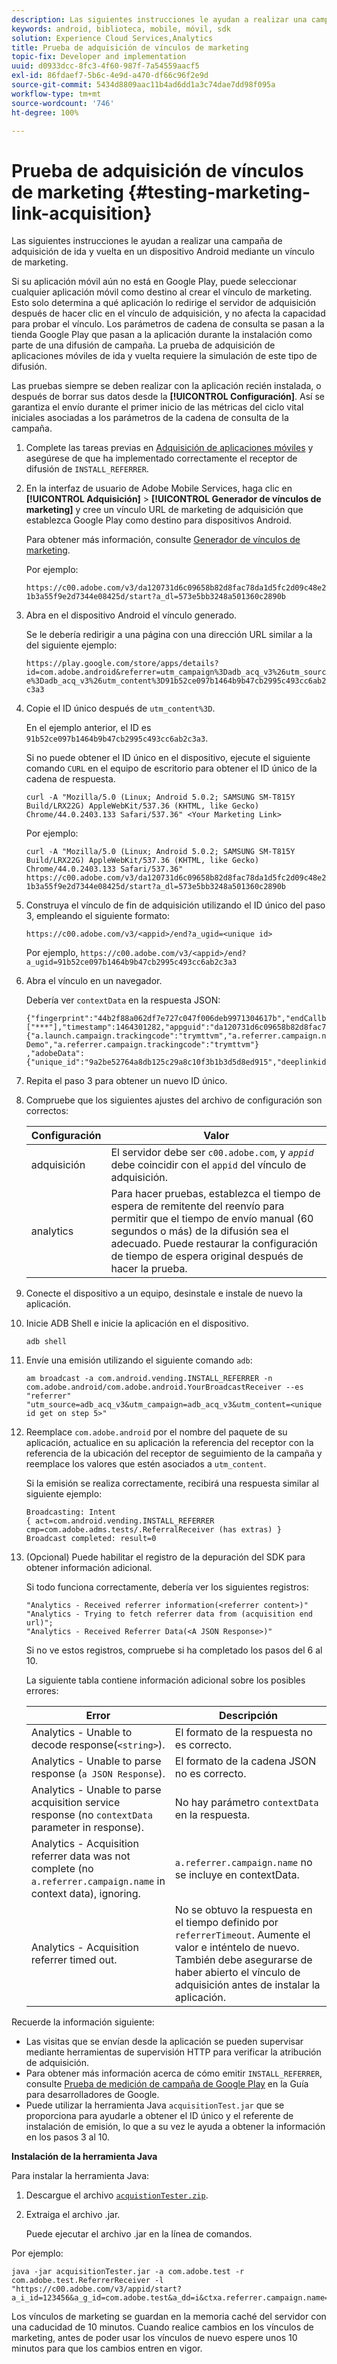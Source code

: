 ```yaml
---
description: Las siguientes instrucciones le ayudan a realizar una campaña de adquisición de ida y vuelta en un dispositivo Android mediante un vínculo de marketing.
keywords: android, biblioteca, mobile, móvil, sdk
solution: Experience Cloud Services,Analytics
title: Prueba de adquisición de vínculos de marketing
topic-fix: Developer and implementation
uuid: d0933dcc-8fc3-4f60-987f-7a54559aacf5
exl-id: 86fdaef7-5b6c-4e9d-a470-df66c96f2e9d
source-git-commit: 5434d8809aac11b4ad6dd1a3c74dae7dd98f095a
workflow-type: tm+mt
source-wordcount: '746'
ht-degree: 100%

---
```


# Prueba de adquisición de vínculos de marketing {#testing-marketing-link-acquisition}

Las siguientes instrucciones le ayudan a realizar una campaña de adquisición de ida y vuelta en un dispositivo Android mediante un vínculo de marketing.

Si su aplicación móvil aún no está en Google Play, puede seleccionar cualquier aplicación móvil como destino al crear el vínculo de marketing. Esto solo determina a qué aplicación lo redirige el servidor de adquisición después de hacer clic en el vínculo de adquisición, y no afecta la capacidad para probar el vínculo. Los parámetros de cadena de consulta se pasan a la tienda Google Play que pasan a la aplicación durante la instalación como parte de una difusión de campaña. La prueba de adquisición de aplicaciones móviles de ida y vuelta requiere la simulación de este tipo de difusión.

Las pruebas siempre se deben realizar con la aplicación recién instalada, o después de borrar sus datos desde la **[!UICONTROL Configuración]**. Así se garantiza el envío durante el primer inicio de las métricas del ciclo vital iniciales asociadas a los parámetros de la cadena de consulta de la campaña.

1. Complete las tareas previas en [Adquisición de aplicaciones móviles](/help/android/acquisition-main/acquisition.md) y asegúrese de que ha implementado correctamente el receptor de difusión de `INSTALL_REFERRER`.
1. En la interfaz de usuario de Adobe Mobile Services, haga clic en **[!UICONTROL Adquisición]** > **[!UICONTROL Generador de vínculos de marketing]** y cree un vínculo URL de marketing de adquisición que establezca Google Play como destino para dispositivos Android.

   Para obtener más información, consulte [Generador de vínculos de marketing](/help/using/acquisition-main/c-marketing-links-builder/c-marketing-links-builder.md).

   Por ejemplo:

   `https://c00.adobe.com/v3/da120731d6c09658b82d8fac78da1d5fc2d09c48e21b3a55f9e2d7344e08425d/start?a_dl=573e5bb3248a501360c2890b`

1. Abra en el dispositivo Android el vínculo generado.

   Se le debería redirigir a una página con una dirección URL similar a la del siguiente ejemplo:

   `https://play.google.com/store/apps/details?id=com.adobe.android&referrer=utm_campaign%3Dadb_acq_v3%26utm_source%3Dadb_acq_v3%26utm_content%3D91b52ce097b1464b9b47cb2995c493cc6ab2c3a3`

1. Copie el ID único después de `utm_content%3D`.

   En el ejemplo anterior, el ID es `91b52ce097b1464b9b47cb2995c493cc6ab2c3a3`.

   Si no puede obtener el ID único en el dispositivo, ejecute el siguiente comando `CURL` en el equipo de escritorio para obtener el ID único de la cadena de respuesta.

   `curl -A "Mozilla/5.0 (Linux; Android 5.0.2; SAMSUNG SM-T815Y Build/LRX22G) AppleWebKit/537.36 (KHTML, like Gecko) Chrome/44.0.2403.133 Safari/537.36" <Your Marketing Link>`

   Por ejemplo:

   `curl -A "Mozilla/5.0 (Linux; Android 5.0.2; SAMSUNG SM-T815Y Build/LRX22G) AppleWebKit/537.36 (KHTML, like Gecko) Chrome/44.0.2403.133 Safari/537.36" https://c00.adobe.com/v3/da120731d6c09658b82d8fac78da1d5fc2d09c48e21b3a55f9e2d7344e08425d/start?a_dl=573e5bb3248a501360c2890b`

1. Construya el vínculo de fin de adquisición utilizando el ID único del paso 3, empleando el siguiente formato:

   `https://c00.adobe.com/v3/<appid>/end?a_ugid=<unique id>`

   Por ejemplo, `https://c00.adobe.com/v3/<appid>/end?a_ugid=91b52ce097b1464b9b47cb2995c493cc6ab2c3a3`

1. Abra el vínculo en un navegador.

   Debería ver `contextData` en la respuesta JSON:

   ```
   {"fingerprint":"44b2f88a062df7e727c047f006deb9971304617b","endCallbacks":["***"],"timestamp":1464301282,"appguid":"da120731d6c09658b82d8fac78da1d5fc2d09c48e21b3a55f9e2d7344e08425d","contextData": 
   {"a.launch.campaign.trackingcode":"trymttvm","a.referrer.campaign.name":"Android Demo","a.referrer.campaign.trackingcode":"trymttvm"} 
   ,"adobeData":{"unique_id":"9a2be52764a8db125c29a8c10f3b1b3d5d8ed915","deeplinkid":"57476c26072932ec6d3a470b"}}.
   ```

1. Repita el paso 3 para obtener un nuevo ID único.
1. Compruebe que los siguientes ajustes del archivo de configuración son correctos:

   | Configuración | Valor |
   |--- |--- |
   | adquisición | El servidor debe ser `c00.adobe.com`, y *`appid`*  debe coincidir con el `appid` del vínculo de adquisición. |
   | analytics | Para hacer pruebas, establezca el tiempo de espera de remitente del reenvío para permitir que el tiempo de envío manual (60 segundos o más) de la difusión sea el adecuado. Puede restaurar la configuración de tiempo de espera original después de hacer la prueba. |

1. Conecte el dispositivo a un equipo, desinstale e instale de nuevo la aplicación.
1. Inicie ADB Shell e inicie la aplicación en el dispositivo.

   ```
   adb shell
   ```

1. Envíe una emisión utilizando el siguiente comando `adb`:

   ```
   am broadcast -a com.android.vending.INSTALL_REFERRER -n com.adobe.android/com.adobe.android.YourBroadcastReceiver --es "referrer" "utm_source=adb_acq_v3&utm_campaign=adb_acq_v3&utm_content=<unique id get on step 5>"
   ```

1. Reemplace `com.adobe.android` por el nombre del paquete de su aplicación, actualice en su aplicación la referencia del receptor con la referencia de la ubicación del receptor de seguimiento de la campaña y reemplace los valores que estén asociados a `utm_content`.

   Si la emisión se realiza correctamente, recibirá una respuesta similar al siguiente ejemplo:

   ```
   Broadcasting: Intent 
   { act=com.android.vending.INSTALL_REFERRER cmp=com.adobe.adms.tests/.ReferralReceiver (has extras) } 
   Broadcast completed: result=0 
   ```

1. (Opcional) Puede habilitar el registro de la depuración del SDK para obtener información adicional.

   Si todo funciona correctamente, debería ver los siguientes registros:

   ```
   "Analytics - Received referrer information(<referrer content>)" 
   "Analytics - Trying to fetch referrer data from (acquisition end url)"; 
   "Analytics - Received Referrer Data(<A JSON Response>)"
   ```

   Si no ve estos registros, compruebe si ha completado los pasos del 6 al 10.

   La siguiente tabla contiene información adicional sobre los posibles errores:

   | Error | Descripción |
   |--- |--- |
   | Analytics - Unable to decode response(`<string>`). | El formato de la respuesta no es correcto. |
   | Analytics - Unable to parse response (`a JSON Response`). | El formato de la cadena JSON no es correcto. |
   | Analytics - Unable to parse acquisition service response (no `contextData` parameter in response). | No hay parámetro `contextData` en la respuesta. |
   | Analytics - Acquisition referrer data was not complete (no `a.referrer.campaign.name` in context data), ignoring. | `a.referrer.campaign.name` no se incluye en contextData. |
   | Analytics - Acquisition referrer timed out. | No se obtuvo la respuesta en el tiempo definido por `referrerTimeout`. Aumente el valor e inténtelo de nuevo.  También debe asegurarse de haber abierto el vínculo de adquisición antes de instalar la aplicación. |

Recuerde la información siguiente:

* Las visitas que se envían desde la aplicación se pueden supervisar mediante herramientas de supervisión HTTP para verificar la atribución de adquisición.
* Para obtener más información acerca de cómo emitir `INSTALL_REFERRER`, consulte [Prueba de medición de campaña de Google Play](https://developers.google.com/analytics/solutions/testing-play-campaigns) en la Guía para desarrolladores de Google.
* Puede utilizar la herramienta Java `acquisitionTest.jar` que se proporciona para ayudarle a obtener el ID único y el referente de instalación de emisión, lo que a su vez le ayuda a obtener la información en los pasos 3 al 10.

**Instalación de la herramienta Java**

Para instalar la herramienta Java:

1. Descargue el archivo [`acquistionTester.zip`](../assets/acquisitionTester.zip).
1. Extraiga el archivo .jar.

   Puede ejecutar el archivo .jar en la línea de comandos.

Por ejemplo:

```
java -jar acquisitionTester.jar -a com.adobe.test -r com.adobe.test.ReferrerReceiver -l "https://c00.adobe.com/v3/appid/start?a_i_id=123456&a_g_id=com.adobe.test&a_dd=i&ctxa.referrer.campaign.name=name&ctxa.referrer.campaign.trackingcode=1234
```

Los vínculos de marketing se guardan en la memoria caché del servidor con una caducidad de 10 minutos. Cuando realice cambios en los vínculos de marketing, antes de poder usar los vínculos de nuevo espere unos 10 minutos para que los cambios entren en vigor.
